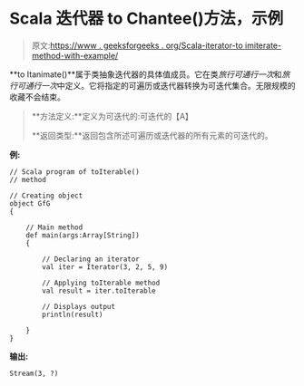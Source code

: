 # Scala 迭代器 to Chantee()方法，示例

> 原文:[https://www . geeksforgeeks . org/Scala-iterator-to imiterate-method-with-example/](https://www.geeksforgeeks.org/scala-iterator-toiterable-method-with-example/)

**to Itanimate()**属于类抽象迭代器的具体值成员。它在类*旅行可通行一次*和*旅行可通行一次*中定义。它将指定的可遍历或迭代器转换为可迭代集合。无限规模的收藏不会结束。

> **方法定义:**定义为可迭代的:可迭代的【A】
> 
> **返回类型:**返回包含所述可遍历或迭代器的所有元素的可迭代的。

**例:**

```
// Scala program of toIterable()
// method

// Creating object
object GfG
{ 

    // Main method
    def main(args:Array[String])
    {

        // Declaring an iterator
        val iter = Iterator(3, 2, 5, 9)

        // Applying toIterable method
        val result = iter.toIterable

        // Displays output
        println(result)

    }
}
```

**输出:**

```
Stream(3, ?)

```